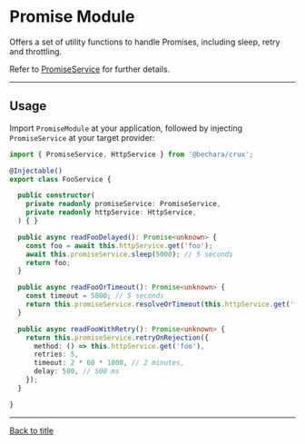 # Promise Module

Offers a set of utility functions to handle Promises, including sleep, retry and throttling.

Refer to [PromiseService](../../source/promise/promise.service.ts) for further details.

---

## Usage

Import `PromiseModule` at your application, followed by injecting `PromiseService` at your target provider:

```ts
import { PromiseService, HttpService } from '@bechara/crux';

@Injectable()
export class FooService {

  public constructor(
    private readonly promiseService: PromiseService,
    private readonly httpService: HttpService,
  ) { }

  public async readFooDelayed(): Promise<unknown> {
    const foo = await this.httpService.get('foo');
    await this.promiseService.sleep(5000); // 5 seconds
    return foo;
  }

  public async readFooOrTimeout(): Promise<unknown> {
    const timeout = 5000; // 5 seconds
    return this.promiseService.resolveOrTimeout(this.httpService.get('foo'), timeout);
  }

  public async readFooWithRetry(): Promise<unknown> {
    return this.promiseService.retryOnRejection({
      method: () => this.httpService.get('foo'),
      retries: 5,
      timeout: 2 * 60 * 1000, // 2 minutes,
      delay: 500, // 500 ms
    });
  }

}
```

---

[Back to title](../../README.md)
